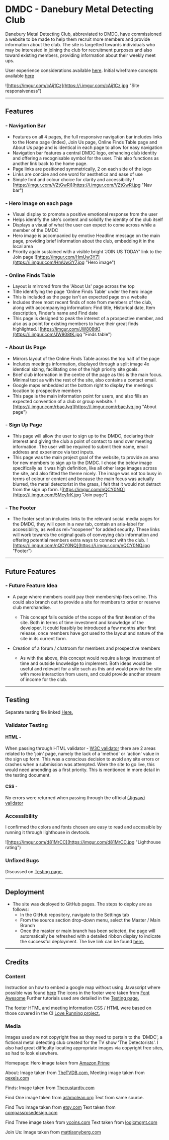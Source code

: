 # DMDC - Danebury Metal Detecting Club
Danebury Metal Detecting Club, abbreviated to DMDC, have commissioned a website to be made to help them recruit more members and provide information about the club. The site is targetted towards individuals who may be interested in joining the club for recruitment purposes and also toward existing members, providing information about their weekly meet ups.

User experience considerations available [here](https://github.com/CMecrow/CM-Project-1/blob/main/docs/DMDC_UX_1.pdf).
Initial wireframe concepts available [here](https://github.com/CMecrow/CM-Project-1/blob/main/docs/DMDC_Wireframes.pdf)

![https://imgur.com/cAij1Cz](https://i.imgur.com/cAij1Cz.jpg "Site responsiveness")

---

## Features
### - Navigation Bar
- Features on all 4 pages, the full responsive navigation bar includes links to the Home page (Index), Join Us page, Online Finds Table page and About Us page and is identical in each page to allow for easy navigation
- Navigation bar features a central DMDC logo, enhancing club identity and offering a recognisable symbol for the user. This also functions as another link back to the home page.
- Page links are positioned symmetrically, 2 on each side of the logo
- Links are concise and one word for aesthetics and ease of use
- Simple font and colour choice for clarity and accessibility
![https://imgur.com/VZtGwRi](https://i.imgur.com/VZtGwRi.jpg "Nav bar")
### - Hero Image on each page
- Visual display to promote a positive emotional response from the user
- Helps identify the site's content and solidify the identity of the club itself
- Displays a visual of what the user can expect to come across while a member of the DMDC
- Hero image is accompanied by emotive Headline message on the main page, providing brief information about the club, embedding it in the local area
- Priority again sustained with a visible bright 'JOIN US TODAY' link to the Join page
![https://imgur.com/HmUw3Y7](https://i.imgur.com/HmUw3Y7.jpg "Hero image")
### - Online Finds Table
- Layout is mirrored from the 'About Us' page across the top
- Title identifying the page 'Online Finds Table' under the hero image
- This is included as the page isn't an expected page on a website
- Includes three most recent finds of note from members of the club, along with accompanying information: Find title, Historical date, Item description, Finder's name and Find date
- This page is designed to peak the interest of a prospective member, and also as a point for existing members to have their great finds highlighted.
![https://imgur.com/JW808tK](https://i.imgur.com/JW808tK.jpg "Finds table")
### - About Us Page
- Mirrors layout of the Online Finds Table across the top half of the page
- Includes meetings information, displayed through a split image 4x identical sizing, facilitating one of the high priority site goals.
- Brief club information in the centre of the page as this is the main focus. Minimal text as with the rest of the site, also contains a contact email.
- Google maps embedded at the bottom right to display the meetings location to prospective members
- This page is the main information point for users, and also fills an expected convention of a club or group website.
![https://i.imgur.com/rbaeJvq](https://i.imgur.com/rbaeJvq.jpg "About page")
### - Sign Up Page
- This page will allow the user to sign up to the DMDC, declaring their interest and giving the club a point of contact to send over meeting information. The user will be required to submit their name, email address and experience via text inputs.
- This page was the main project goal of the website, to provide an area for new members to sign up to the DMDC. I chose the below image specifically as it was high definition, like all other large images across the site, and also fitted the theme nicely. The image was not too busy in terms of colour or content and because the main focus was actually blurred, the metal detectorist in the grass, I felt that it would not detract from the sign up form.
![https://imgur.com/nQCY0NQ](https://i.imgur.com/5Mcy1rK.jpg "Join page")
### - The Footer
- The footer section includes links to the relevant social media pages for the DMDC, they will open in a new tab, contain an aria-label for accessibility, as well as rel="noopener" for added security. These links will work towards the original goals of conveying club information and offering potential members extra ways to connect with the club.
![https://i.imgur.com/nQCY0NQ](https://i.imgur.com/nQCY0NQ.jpg "Footer")

---

## Future Features

### - Future Feature Idea
- A page where members could pay their membership fees online. This could also branch out to provide a site for members to order or reserve club merchandise.
  - This concept falls outside of the scope of the first iteration of the site. Both in terms of time investment and knowledge of the developer. It could feasibly be introduced a few months after first release, once members have got used to the layout and nature of the site in its current form.

- Creation of a forum / chatroom for members and prospective members
  - As with the above, this concept would require a large investment of time and outside knowledge to implement. Both ideas would be useful and relevant for a site such as this and would provide the site with more interaction from users, and could provide another stream of income for the club.

---

## Testing

Separate testing file linked [Here.](https://github.com/CMecrow/CM-Project-1/blob/main/docs/Testing.md)

### Validator Testing
#### HTML - 
When passing through HTML validator - [W3C validator](https://validator.w3.org/nu/) there are 2 areas related to the 'join' page, namely the lack of a 'method' or 'action' value in the sign up form. This was a conscious decision to avoid any site errors or crashes when a submission was attempted. Were the site to go live, this would need amending as a first priority. This is mentioned in more detail in the testing document.
#### CSS -
No errors were returned when passing through the official [(Jigsaw) validator](https://jigsaw.w3.org/css-validator/)
### Accessibility
I confirmed the colors and fonts chosen are easy to read and accessible by running it through lighthouse in devtools.

![https://imgur.com/d81MrCC](https://imgur.com/d81MrCC.jpg "Lighthouse rating")

### Unfixed Bugs

Discussed on [Testing page.](https://github.com/CMecrow/CM-Project-1/blob/main/docs/Testing.md)

---

## Deployment
  
- The site was deployed to GitHub pages. The steps to deploy are as follows:
  - In the GitHub repository, navigate to the Settings tab
  - From the source section drop-down menu, select the Master / Main Branch
  - Once the master or main branch has been selected, the page will automatically be refreshed with a detailed ribbon display to indicate the successful deployment.
The live link can be found [here.](https://cmecrow.github.io/CM-Project-1/index.html)

---

## Credits

### Content

Instruction on how to embed a google map without using Javascript where possible was found [here](https://blog.duda.co/responsive-google-maps-for-your-website)
The icons in the footer were taken from [Font Awesome](https://fontawesome.com/)
Further tutorials used are detailed in the [Testing page.](https://github.com/CMecrow/CM-Project-1/blob/main/docs/Testing.md)

The footer HTML and meeting information CSS / HTML were based on those covered in the CI [Love Running project.](https://github.com/CMecrow/love-running)

### Media

Images used are not copyright free as they need to pertain to the 'DMDC', a fictional metal detecting club created for the TV show 'The Detectorists'. I also had great difficulty locating appropriate images via copyright free sites, so had to look elsewhere.

Homepage: Hero image taken from [Amazon Prime](https://www.primevideo.com/detail/Detectorists-BBC-Series/0U8H58N2QNJJEJVNO91MDGUPVT)

About: Image taken from [TheTVDB.com](https://thetvdb.com/series/detectorists), Meeting image taken from [pexels.com](https://www.pexels.com/photo/green-grass-field-1574547/)

Finds: Image taken from [Thecustardtv.com](https://www.thecustardtv.com/2017/12/detectorists-well-miss-this-gentle.html)

Find One image taken from [ashmolean.org](https://www.ashmolean.org/alfred-jewel#/) Text from same source.

Find Two image taken from [etsy.com](https://www.etsy.com/listing/209330555/4-collectable-victorian-and-edwardian) Text taken from [compassrosedesign.com](https://www.compassrosedesign.com/pages/history-of-buttons)

Find Three image taken from [vcoins.com](https://www.vcoins.com/en/stores/educational_coin_company/55/product/great_britain_medalets_victorian_and_edwardian_a_lot_of_7_items/1151252/Default.aspx) Text taken from [logicmgmt.com](https://logicmgmt.com/1876/living/money.htm)

Join Us: Image taken from [mattiasnyberg.com](http://mattiasnyberg.com/portfolio/detectorists)
